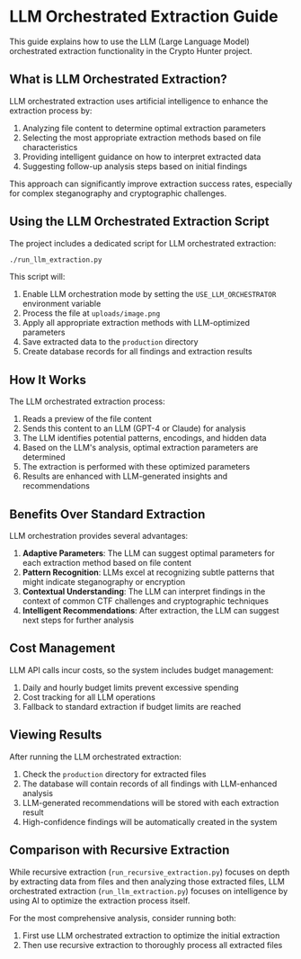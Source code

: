 # LLM Orchestrated Extraction Guide

This guide explains how to use the LLM (Large Language Model) orchestrated extraction functionality in the Crypto Hunter project.

## What is LLM Orchestrated Extraction?

LLM orchestrated extraction uses artificial intelligence to enhance the extraction process by:

1. Analyzing file content to determine optimal extraction parameters
2. Selecting the most appropriate extraction methods based on file characteristics
3. Providing intelligent guidance on how to interpret extracted data
4. Suggesting follow-up analysis steps based on initial findings

This approach can significantly improve extraction success rates, especially for complex steganography and cryptographic challenges.

## Using the LLM Orchestrated Extraction Script

The project includes a dedicated script for LLM orchestrated extraction:

```bash
./run_llm_extraction.py
```

This script will:
1. Enable LLM orchestration mode by setting the `USE_LLM_ORCHESTRATOR` environment variable
2. Process the file at `uploads/image.png`
3. Apply all appropriate extraction methods with LLM-optimized parameters
4. Save extracted data to the `production` directory
5. Create database records for all findings and extraction results

## How It Works

The LLM orchestrated extraction process:

1. Reads a preview of the file content
2. Sends this content to an LLM (GPT-4 or Claude) for analysis
3. The LLM identifies potential patterns, encodings, and hidden data
4. Based on the LLM's analysis, optimal extraction parameters are determined
5. The extraction is performed with these optimized parameters
6. Results are enhanced with LLM-generated insights and recommendations

## Benefits Over Standard Extraction

LLM orchestration provides several advantages:

1. **Adaptive Parameters**: The LLM can suggest optimal parameters for each extraction method based on file content
2. **Pattern Recognition**: LLMs excel at recognizing subtle patterns that might indicate steganography or encryption
3. **Contextual Understanding**: The LLM can interpret findings in the context of common CTF challenges and cryptographic techniques
4. **Intelligent Recommendations**: After extraction, the LLM can suggest next steps for further analysis

## Cost Management

LLM API calls incur costs, so the system includes budget management:

1. Daily and hourly budget limits prevent excessive spending
2. Cost tracking for all LLM operations
3. Fallback to standard extraction if budget limits are reached

## Viewing Results

After running the LLM orchestrated extraction:

1. Check the `production` directory for extracted files
2. The database will contain records of all findings with LLM-enhanced analysis
3. LLM-generated recommendations will be stored with each extraction result
4. High-confidence findings will be automatically created in the system

## Comparison with Recursive Extraction

While recursive extraction (`run_recursive_extraction.py`) focuses on depth by extracting data from files and then analyzing those extracted files, LLM orchestrated extraction (`run_llm_extraction.py`) focuses on intelligence by using AI to optimize the extraction process itself.

For the most comprehensive analysis, consider running both:
1. First use LLM orchestrated extraction to optimize the initial extraction
2. Then use recursive extraction to thoroughly process all extracted files